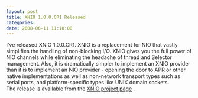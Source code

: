 ```yaml
---
layout: post
title: XNIO 1.0.0.CR1 Released
categories: 
date: 2008-06-11 11:10:00
---
```

 I've released XNIO 1.0.0.CR1. XNIO is a replacement for NIO that vastly simplifies the handling of non-blocking I/O. XNIO gives you the full power of NIO channels while eliminating the headache of thread and Selector management. Also, it is dramatically simpler to implement an XNIO provider than it is to implement an NIO provider - opening the door to APR or other native implementations as well as non-network transport types such as serial ports, and platform-specific types like UNIX domain sockets.  
The release is available from the [XNIO project page](http://www.jboss.org/xnio/ "") .